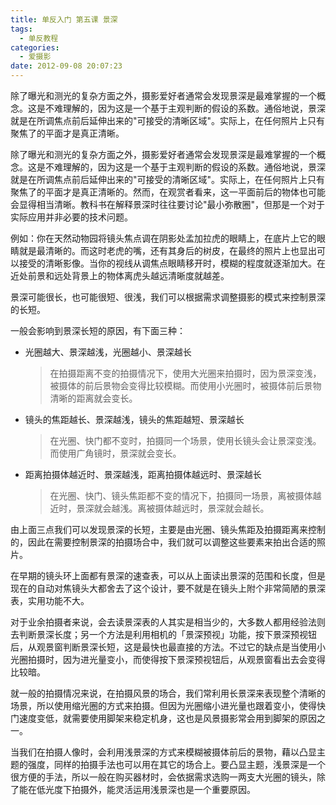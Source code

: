 ```yaml
---
title: 单反入门 第五课 景深
tags:
  - 单反教程
categories:
  - 爱摄影
date: 2012-09-08 20:07:23
---
```


除了曝光和测光的复杂方面之外，摄影爱好者通常会发现景深是最难掌握的一个概念。这是不难理解的，因为这是一个基于主观判断的假设的系数。通俗地说，景深就是在所调焦点前后延伸出来的"可接受的清晰区域"。实际上，在任何照片上只有聚焦了的平面才是真正清晰。

除了曝光和测光的复杂方面之外，摄影爱好者通常会发现景深是最难掌握的一个概念。这是不难理解的，因为这是一个基于主观判断的假设的系数。通俗地说，景深就是在所调焦点前后延伸出来的"可接受的清晰区域"。实际上，在任何照片上只有聚焦了的平面才是真正清晰的。然而，在观赏者看来，这一平面前后的物体也可能会显得相当清晰。教科书在解释景深时往往要讨论"最小弥散圈"，但那是一个对于实际应用并非必要的技术问题。

例如：你在天然动物园将镜头焦点调在阴影处孟加拉虎的眼睛上，在底片上它的眼睛就是最清晰的。而这时老虎的嘴，还有其身后的树皮，在最终的照片上也显出可以接受的清晰影像。当你的视线从调焦点眼睛移开时，模糊的程度就逐渐加大。在近处前景和远处背景上的物体离虎头越远清晰度就越差。

景深可能很长，也可能很短、很浅，我们可以根据需求调整摄影的模式来控制景深的长短。

<!-- more -->

一般会影响到景深长短的原因，有下面三种：

- 光圈越大、景深越浅，光圈越小、景深越长

  > 在拍摄距离不变的拍摄情况下，使用大光圈来拍摄时，因为景深变浅，被摄体的前后景物会变得比较模糊。而使用小光圈时，被摄体前后景物清晰的距离就会变长。

- 镜头的焦距越长、景深越浅，镜头的焦距越短、景深越长

  > 在光圈、快门都不变时，拍摄同一个场景，使用长镜头会让景深变浅。而使用广角镜时，景深就会变长。

- 距离拍摄体越近时、景深越浅，距离拍摄体越远时、景深越长

  > 在光圈、快门、镜头焦距都不变的情况下，拍摄同一场景，离被摄体越近时，景深就会越浅。离被摄体越远时，景深就会越长。

由上面三点我们可以发现景深的长短，主要是由光圈、镜头焦距及拍摄距离来控制的，因此在需要控制景深的拍摄场合中，我们就可以调整这些要素来拍出合适的照片。

在早期的镜头环上面都有景深的速查表，可以从上面读出景深的范围和长度，但是现在的自动对焦镜头大都舍去了这个设计，要不就是在镜头上附个非常简陋的景深表，实用功能不大。

对于业余拍摄者来说，会去读景深表的人其实是相当少的，大多数人都用经验法则去判断景深长度；另一个方法是利用相机的「景深预视」功能，按下景深预视钮后，从观景窗判断景深长短，这是最快也最直接的方法。不过它的缺点是当使用小光圈拍摄时，因为进光量变小，而使得按下景深预视钮后，从观景窗看出去会变得比较暗。

就一般的拍摄情况来说，在拍摄风景的场合，我们常利用长景深来表现整个清晰的场景，所以使用缩光圈的方式来拍摄。但因为光圈缩小进光量也跟着变小，使得快门速度变低，就需要使用脚架来稳定机身，这也是风景摄影常会用到脚架的原因之一。

当我们在拍摄人像时，会利用浅景深的方式来模糊被摄体前后的景物，藉以凸显主题的强度，同样的拍摄手法也可以用在其它的场合上。要凸显主题，浅景深是一个很方便的手法，所以一般在购买器材时，会依据需求选购一两支大光圈的镜头，除了能在低光度下拍摄外，能灵活运用浅景深也是一个重要原因。
